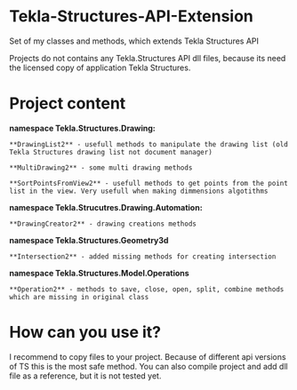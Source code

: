 # Tekla-Structures-API-Extension
Set of my classes and methods, which extends Tekla Structures API 

Projects do not contains any Tekla.Structures API dll files, because its need the licensed copy of application Tekla Structures.

# Project content

**namespace Tekla.Structures.Drawing:**

	**DrawingList2** - usefull methods to manipulate the drawing list (old Tekla Structures drawing list not document manager)

	**MultiDrawing2** - some multi drawing methods

	**SortPointsFromView2** - usefull methods to get points from the point list in the view. Very usefull when making dimmensions algotithms

**namespace Tekla.Strucutres.Drawing.Automation:**

	**DrawingCreator2** - drawing creations methods

**namespace Tekla.Structures.Geometry3d**

	**Intersection2** - added missing methods for creating intersection

**namespace Tekla.Structures.Model.Operations**

	**Operation2** - methods to save, close, open, split, combine methods which are missing in original class

# How can you use it?

I recommend to copy files to your project. Because of different api versions of TS this is the most safe method.
You can also compile project and add dll file as a reference, but it is not tested yet.

